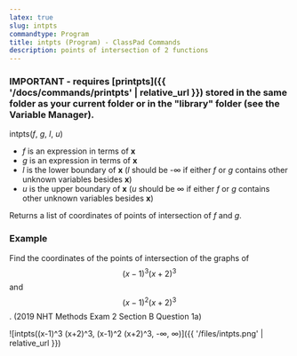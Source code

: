 ```yaml
---
latex: true
slug: intpts
commandtype: Program
title: intpts (Program) - ClassPad Commands
description: points of intersection of 2 functions
---
```


### IMPORTANT - requires [printpts]({{ '/docs/commands/printpts' | relative_url }}) stored in the same folder as your current folder or in the "library" folder (see the Variable Manager).

intpts(*f*, *g*, *l*, *u*)

- *f* is an expression in terms of **x**
- *g* is an expression in terms of **x**
- *l* is the lower boundary of **x** (*l* should be -∞ if either *f* or *g* contains other unknown variables besides **x**)
- *u* is the upper boundary of **x** (*u* should be ∞ if either *f* or *g* contains other unknown variables besides **x**)

Returns a list of coordinates of points of intersection of *f* and *g*.

### Example

Find the coordinates of the points of intersection of the graphs of $$ (x-1)^3 (x+2)^3 $$ and $$ (x-1)^2 (x+2)^3 $$. (2019 NHT Methods Exam 2 Section B Question 1a)

![intpts((x-1)^3 (x+2)^3, (x-1)^2 (x+2)^3, -∞, ∞)]({{ '/files/intpts.png' | relative_url }})